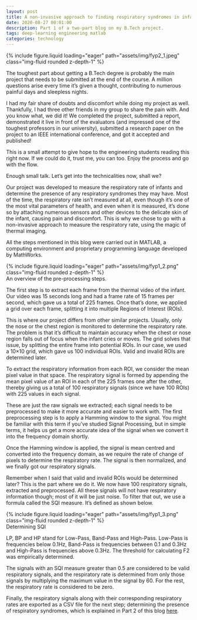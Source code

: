 ```yaml
---
layout: post
title: A non-invasive approach to finding respiratory syndromes in infants (Part One)
date: 2020-08-27 00:01:00
description: Part 1 of a two-part blog on my B.Tech project.
tags: deep-learning engineering matlab
categories: technology
---
```

<div class="row mt-3">
    <div class="col-sm mt-3 mt-md-0">
        {% include figure.liquid loading="eager" path="assets/img/fyp2_1.jpeg" class="img-fluid rounded z-depth-1" %}
    </div>
</div>

The toughest part about getting a B.Tech degree is probably the main project that needs to be submitted at the end of the course. A million questions arise every time it’s given a thought, contributing to numerous painful days and sleepless nights.

I had my fair share of doubts and discomfort while doing my project as well. Thankfully, I had three other friends in my group to share the pain with. And you know what, we did it! We completed the project, submitted a report, demonstrated it live in front of the evaluators (and impressed one of the toughest professors in our university), submitted a research paper on the project to an IEEE international conference, and got it accepted and published!

This is a small attempt to give hope to the engineering students reading this right now. If we could do it, trust me, you can too. Enjoy the process and go with the flow.

Enough small talk. Let’s get into the technicalities now, shall we?

Our project was developed to measure the respiratory rate of infants and determine the presence of any respiratory syndromes they may have. Most of the time, the respiratory rate isn’t measured at all, even though it’s one of the most vital parameters of health, and even when it is measured, it’s done so by attaching numerous sensors and other devices to the delicate skin of the infant, causing pain and discomfort. This is why we chose to go with a non-invasive approach to measure the respiratory rate, using the magic of thermal imaging.

All the steps mentioned in this blog were carried out in MATLAB, a computing environment and proprietary programming language developed by MathWorks.

<div class="row mt-3">
    <div class="col-sm mt-3 mt-md-0">
        {% include figure.liquid loading="eager" path="assets/img/fyp1_2.png" class="img-fluid rounded z-depth-1" %}
    </div>
</div>
<div class="caption">
    An overview of the pre-processing steps.
</div>

The first step is to extract each frame from the thermal video of the infant. Our video was 15 seconds long and had a frame rate of 15 frames per second, which gave us a total of 225 frames. Once that’s done, we applied a grid over each frame, splitting it into multiple Regions of Interest (ROIs).

This is where our project differs from other similar projects. Usually, only the nose or the chest region is monitored to determine the respiratory rate. The problem is that it’s difficult to maintain accuracy when the chest or nose region falls out of focus when the infant cries or moves. The grid solves that issue, by splitting the entire frame into potential ROIs. In our case, we used a 10×10 grid, which gave us 100 individual ROIs. Valid and invalid ROIs are determined later.

To extract the respiratory information from each ROI, we consider the mean pixel value in that space. The respiratory signal is formed by appending the mean pixel value of an ROI in each of the 225 frames one after the other, thereby giving us a total of 100 respiratory signals (since we have 100 ROIs) with 225 values in each signal.

These are just the raw signals we extracted; each signal needs to be preprocessed to make it more accurate and easier to work with. The first preprocessing step is to apply a Hamming window to the signal. You might be familiar with this term if you’ve studied Signal Processing, but in simple terms, it helps us get a more accurate idea of the signal when we convert it into the frequency domain shortly.

Once the Hamming window is applied, the signal is mean centred and converted into the frequency domain, as we require the rate of change of pixels to determine the respiratory rate. The signal is then normalized, and we finally got our respiratory signals.

Remember when I said that valid and invalid ROIs would be determined later? This is the part where we do it. We now have 100 respiratory signals, extracted and preprocessed. All these signals will not have respiratory information though; most of it will be just noise. To filter that out, we use a formula called the SQI measure. It’s defined as shown below.

<div class="row mt-3">
    <div class="col-sm mt-3 mt-md-0">
        {% include figure.liquid loading="eager" path="assets/img/fyp1_3.png" class="img-fluid rounded z-depth-1" %}
    </div>
</div>
<div class="caption">
    Determining SQI
</div>

LP, BP and HP stand for Low-Pass, Band-Pass and High-Pass. Low-Pass is frequencies below 0.1Hz, Band-Pass is frequencies between 0.1 and 0.3Hz and High-Pass is frequencies above 0.3Hz. The threshold for calculating F2 was empirically determined.

The signals with an SQI measure greater than 0.5 are considered to be valid respiratory signals, and the respiratory rate is determined from only those signals by multiplying the maximum value in the signal by 60. For the rest, the respiratory rate is considered to be zero.

Finally, the respiratory signals along with their corresponding respiratory rates are exported as a CSV file for the next step; determining the presence of respiratory syndromes, which is explained in Part 2 of this blog [here](https://navisk13.github.io/blog/2020/resp2/).